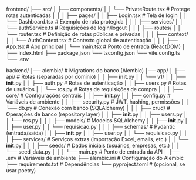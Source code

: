 frontend/
├── src/
│   ├── components/
│   │   └── PrivateRoute.tsx        # Protege rotas autenticadas
│   │
│   ├── pages/
│   │   ├── Login.tsx               # Tela de login
│   │   └── Dashboard.tsx           # Exemplo de rota protegida
│   │
│   ├── services/
│   │   └── authService.ts          # Requisições de login/logout
│   │
│   ├── routes/
│   │   └── router.tsx              # Definição de rotas públicas e privadas
│   │
│   ├── context/
│   │   └── AuthContext.tsx         # Contexto global de autenticação
│   │
│   ├── App.tsx                     # App principal
│   └── main.tsx                    # Ponto de entrada (ReactDOM)
│
├── index.html
├── package.json
└── tsconfig.json
└── vite.config.ts
└── .env

backend/
│── alembic/               # Migrations do banco (Alembic)
│── app/
│   ├── api/               # Rotas (separadas por domínio)
│   │   ├── __init__.py
│   │   └── v1/
│   │       ├── __init__.py
│   │       ├── auth.py    # Rotas de autenticação
│   │       ├── users.py   # Rotas de usuários
│   │       └── rcs.py     # Rotas de requisições de compra
│   │
│   ├── core/              # Configurações centrais
│   │   ├── __init__.py
│   │   ├── config.py      # Variáveis de ambiente
│   │   ├── security.py    # JWT, hashing, permissões
│   │   └── db.py          # Conexão com banco (SQLAlchemy)
│   │
│   ├── crud/              # Operações de banco (repository layer)
│   │   ├── __init__.py
│   │   ├── users.py
│   │   └── rcs.py
│   │
│   ├── models/            # Modelos SQLAlchemy
│   │   ├── __init__.py
│   │   ├── user.py
│   │   └── requisicao.py
│   │
│   ├── schemas/           # Pydantic (entrada/saída)
│   │   ├── __init__.py
│   │   ├── user.py
│   │   └── requisicao.py
│   │
│   ├── services/          # Serviços extras (importação Excel, emails, etc.)
│   │   └── __init__.py
│   │
│   ├── seeds/             # Dados iniciais (usuários, empresas, etc.)
│   │   └── seed_data.py
│   │
│   └── main.py            # Ponto de entrada da API
│
├── .env                   # Variáveis de ambiente
├── alembic.ini            # Configuração do Alembic
├── requirements.txt       # Dependências
└── pyproject.toml         # (opcional, se usar poetry)
